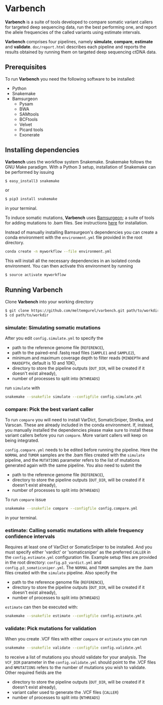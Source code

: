 # Varbench

**Varbench** is a suite of tools developed to compare somatic variant callers for targeted deep sequencing data, run the best performing one, and report the allele frequencies of the called variants using estimate intervals.

**Varbench** comprises four pipelines, namely **simulate**, **compare**, **estimate** and **validate**. `doc/report.html` describes each pipeline and reports the results obtained by running them on targeted deep sequencing ctDNA data.

## Prerequisites
To run **Varbench** you need the following software to be installed:
- Python
- Snakemake
- Bamsurgeon
    - Pysam
    - BWA
    - SAMtools
    - BCFtools
    - Velvet
    - Picard tools
    - Exonerate

## Installing dependencies
**Varbench** uses the workflow system Snakemake. Snakemake follows the GNU Make paradigm. With a Python 3 setup, installation of Snakemake can be performed by issuing
```sh
$ easy_install3 snakemake
```
or
```sh
$ pip3 install snakemake
```
in your terminal.

To induce somatic mutations, **Varbench** uses [Bamsurgeon](https://github.com/adamewing/bamsurgeon); a suite of tools for adding mutations to .bam files. See instructions [here](https://github.com/adamewing/bamsurgeon) for installation.

Instead of manually installing Bamsurgeon's dependencies you can create a conda environment with the ```environment.yml``` file provided in the root directory.
```sh
conda create -n myworkflow --file environment.yml
```
This will install all the necessary dependencies in an isolated conda environment. You can then activate this environment by running
```sh
$ source activate myworkflow
```
## Running Varbench
Clone **Varbench** into your working directory
```sh
$ git clone https://github.com/meltemgurel/varbench.git path/to/workdir
$ cd path/to/workdir
```

### simulate: Simulating somatic mutations
After you edit ```config.simulate.yml``` to specify the
- path to the reference genome file (```REFERENCE```),
- path to the paired-end .fastq read files (```SAMPLE1``` and ```SAMPLE2```),
- minimum and maximum coverage depth to filter reads (```MINDEPTH``` and ```MAXDEPTH```, default is 10 and 10K),
- directory to store the pipeline outputs (```OUT_DIR```, will be created if it doesn't exist already),
- number of processes to split into (```NTHREADS```)

run `simulate` with
```sh
snakemake --snakefile simulate --configfile config.simulate.yml
```
### compare: Pick the best variant caller
To run `compare` you will need to install VarDict, SomaticSniper, Strelka, and Varscan. These are already included in the conda environment. If, instead, you manually installed the dependencies please make sure to install these variant callers before you run `compare`. More variant callers will keep on being integrated.

```config.compare.yml``` needs to be edited before running the pipeline. Here the ```NORMAL``` and ```TUMOR``` samples are the .bam files created with the ```simulate``` pipeline, and the ```MUTATIONS``` parameter refers to the list of mutations generated again with the same pipeline.
You also need to submit the
- path to the reference genome file (```REFERENCE```),
- directory to store the pipeline outputs (```OUT_DIR```, will be created if it doesn't exist already),
- number of processes to split into (```NTHREADS```)

To run `compare` issue
```sh
snakemake --snakefile compare --configfile config.compare.yml
```
in your terminal.
### estimate: Calling somatic mutations with allele frequency confidence intervals
Requires at least one of VarDict or SomaticSniper to be installed. And you must specify either 'vardict' or 'somaticsniper' as the preferred ```CALLER``` in the ```config.estimate.yml``` configuration file. Example setup files are provided in the root directory: ```config.p3_vardict.yml``` and ```config.p3_somaticsniper.yml```. The ```NORMAL``` and ```TUMOR``` samples are the .bam files created with the ```simulate``` pipeline.
Also specify the
- path to the reference genome file (```REFERENCE```),
- directory to store the pipeline outputs (```OUT_DIR```, will be created if it doesn't exist already),
- number of processes to split into (```NTHREADS```)

`estimate` can then be executed with:
```sh
snakemake --snakefile estimate --configfile config.estimate.yml
```
### validate: Pick mutations for validation
When you create .VCF files with either ```compare``` or ```estimate``` you can run
```sh
snakemake --snakefile validate --configfile config.validate.yml
```
to receive a list of mutations you should validate for your analysis. The ```VCF_DIR``` parameter in the ```config.validate.yml``` should point to the .VCF files and ```NMUTATIONS``` refers to the number of mutations you wish to validate.
Other required fields are the
- directory to store the pipeline outputs (```OUT_DIR```, will be created if it doesn't exist already),
- variant caller used to generate the .VCF files (```CALLER```)
- number of processes to split into (```NTHREADS```)
